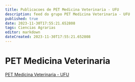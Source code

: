 ```yaml
---
title: Publicacoes de PET Medicina Veterinaria - UFU
description: feed do grupo PET Medicina Veterinaria - UFU
published: true
date: 2023-11-30T17:55:21.652808
tags: Ciencias Agrarias
editor: markdown
dateCreated: 2023-11-30T17:55:21.652808
---
```


# PET Medicina Veterinaria
[PET Medicina Veterinaria - UFU](/grupo/153PETMedicinaVeterinariaUFU.md)